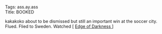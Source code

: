 Tags: ass.ay.ass  
Title: BOOKED  
  
kakakoko about to be dismissed but still an important win at the soccer city. Flued. Flied to Sweden. Watched [ [ Edge of Darkness ](https://www.imdb.com/title/tt1226273/?ref_=fn_al_tt_1) ]